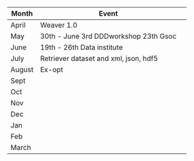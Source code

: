 | Month | Event                                          |   |
|--------|-----------------------------------------------------|---|
| April   | Weaver 1.0  |   |
| May    | 30th - June 3rd   DDDworkshop 23th            Gsoc  |   |
| June   | 19th - 26th Data institute                          |   |
| July   | Retriever dataset and xml, json, hdf5               |   |
| August | Ex-opt                                              |   |
| Sept   |                                                     |   |
| Oct    |                                                     |   |
| Nov    |                                                     |   |
| Dec    |                                                     |   |
| Jan    |                                                     |   |
| Feb    |                                                     |   |
| March  |                                                     |   |

